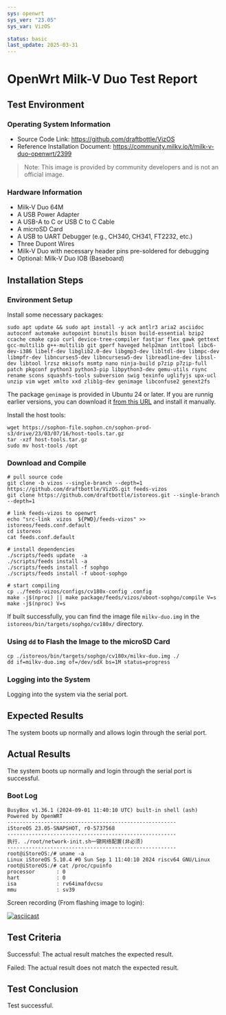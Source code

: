 ```yaml
---
sys: openwrt
sys_ver: "23.05"
sys_var: VizOS

status: basic
last_update: 2025-03-31
---
```


# OpenWrt Milk-V Duo Test Report

## Test Environment

### Operating System Information

- Source Code Link: https://github.com/draftbottle/VizOS
- Reference Installation Document: https://community.milkv.io/t/milk-v-duo-openwrt/2399

> Note: This image is provided by community developers and is not an official image.

### Hardware Information

- Milk-V Duo 64M
- A USB Power Adapter
- A USB-A to C or USB C to C Cable
- A microSD Card
- A USB to UART Debugger (e.g., CH340, CH341, FT2232, etc.)
- Three Dupont Wires
- Milk-V Duo with necessary header pins pre-soldered for debugging
- Optional: Milk-V Duo IOB (Baseboard)

## Installation Steps

### Environment Setup

Install some necessary packages:

```shell
sudo apt update && sudo apt install -y ack antlr3 aria2 asciidoc autoconf automake autopoint binutils bison build-essential bzip2 ccache cmake cpio curl device-tree-compiler fastjar flex gawk gettext gcc-multilib g++-multilib git gperf haveged help2man intltool libc6-dev-i386 libelf-dev libglib2.0-dev libgmp3-dev libltdl-dev libmpc-dev libmpfr-dev libncurses5-dev libncursesw5-dev libreadline-dev libssl-dev libtool lrzsz mkisofs msmtp nano ninja-build p7zip p7zip-full patch pkgconf python3 python3-pip libpython3-dev qemu-utils rsync rename scons squashfs-tools subversion swig texinfo uglifyjs upx-ucl unzip vim wget xmlto xxd zlib1g-dev genimage libconfuse2 genext2fs
```

The package `genimage` is provided in Ubuntu 24 or later. If you are runnig earlier versions, you can download it [from this URL](http://archive.ubuntu.com/ubuntu/pool/universe/g/genimage/genimage_17-2_amd64.deb) and install it manually.

Install the host tools:

```shell
wget https://sophon-file.sophon.cn/sophon-prod-s3/drive/23/03/07/16/host-tools.tar.gz
tar -xzf host-tools.tar.gz
sudo mv host-tools /opt
```

### Download and Compile

```shell
# pull source code
git clone -b vizos --single-branch --depth=1 https://github.com/draftbottle/VizOS.git feeds-vizos
git clone https://github.com/draftbottle/istoreos.git --single-branch --depth=1

# link feeds-vizos to openwrt
echo "src-link  vizos  ${PWD}/feeds-vizos" >> istoreos/feeds.conf.default
cd istoreos
cat feeds.conf.default

# install dependencies
./scripts/feeds update  -a
./scripts/feeds install -a
./scripts/feeds install -f sophgo
./scripts/feeds install -f uboot-sophgo

# start compiling
cp ../feeds-vizos/configs/cv180x-config .config
make -j$(nproc) || make package/feeds/vizos/uboot-sophgo/compile V=s
make -j$(nproc) V=s
```

If built successfully, you can find the image file `milkv-duo.img` in the `istoreos/bin/targets/sophgo/cv180x/` directory.

### Using `dd` to Flash the Image to the microSD Card 

```shell
cp ./istoreos/bin/targets/sophgo/cv180x/milkv-duo.img ./
dd if=milkv-duo.img of=/dev/sdX bs=1M status=progress
```

### Logging into the System

Logging into the system via the serial port.

## Expected Results

The system boots up normally and allows login through the serial port.

## Actual Results

The system boots up normally and login through the serial port is successful.

### Boot Log

```log
BusyBox v1.36.1 (2024-09-01 11:40:10 UTC) built-in shell (ash)                                                                                                                                                                                                                                                                                                                                                                                                                                                                                                                                                                                                                                                                                                                                                                                                                                                                                                                                                                                                                                                                                                                                                                                                                                                                                                                                                                                                                                                                                                                                                                                                                                                                                                                                Powered by OpenWRT                                                                                                                                         -------------------------------------------------------                                                                                                                                     iStoreOS 23.05-SNAPSHOT, r0-5737568                                                                                                                                                         -------------------------------------------------------                                                                                                                                     执行. ./root/network-init.sh一键网络配置(非必须)                                                                                                                                                       -------------------------------------------------------                                                                                                                                    root@iStoreOS:/# uname -a                                                                                                                                                                   Linux iStoreOS 5.10.4 #0 Sun Sep 1 11:40:10 2024 riscv64 GNU/Linux                                                                                                                          root@iStoreOS:/# cat /proc/cpuinfo                                                                                                                                                          processor       : 0                                                                                                                                                                         hart            : 0                                                                                                                                                                         isa             : rv64imafdvcsu                                                                                                                                                             mmu             : sv39
```

Screen recording (From flashing image to login):

[![asciicast](https://asciinema.org/a/lclF60XCCBMahHCGwIJVxJ6vh.svg)](https://asciinema.org/a/lclF60XCCBMahHCGwIJVxJ6vh)

## Test Criteria

Successful: The actual result matches the expected result.

Failed: The actual result does not match the expected result.

## Test Conclusion

Test successful.
